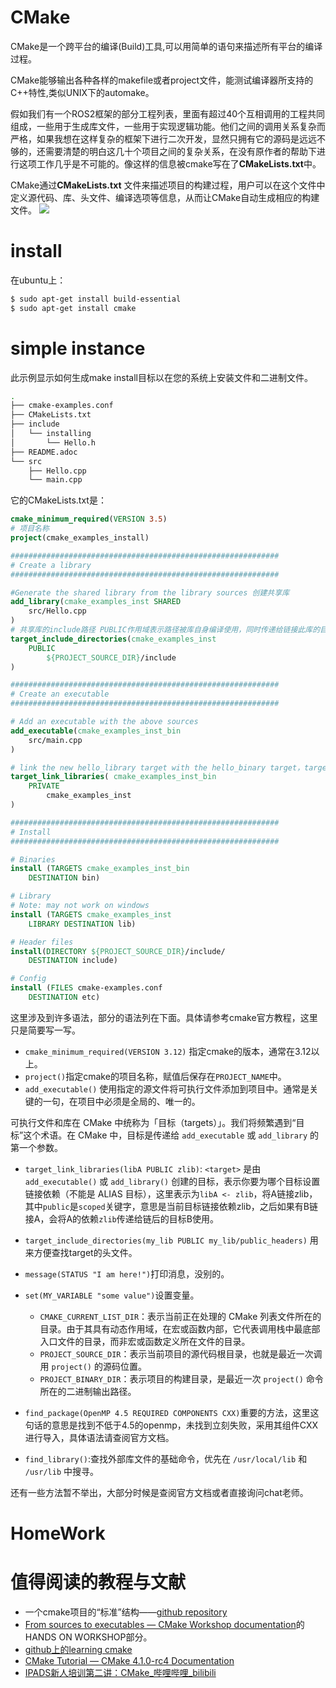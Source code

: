 # CMake

CMake是一个跨平台的编译(Build)工具,可以用简单的语句来描述所有平台的编译过程。

CMake能够输出各种各样的makefile或者project文件，能测试编译器所支持的C++特性,类似UNIX下的automake。

假如我们有一个ROS2框架的部分工程列表，里面有超过40个互相调用的工程共同组成，一些用于生成库文件，一些用于实现逻辑功能。他们之间的调用关系复杂而严格，如果我想在这样复杂的框架下进行二次开发，显然只拥有它的源码是远远不够的，还需要清楚的明白这几十个项目之间的复杂关系，在没有原作者的帮助下进行这项工作几乎是不可能的。像这样的信息被cmake写在了**CMakeLists.txt**中。

CMake通过**CMakeLists.txt** 文件来描述项目的构建过程，用户可以在这个文件中定义源代码、库、头文件、编译选项等信息，从而让CMake自动生成相应的构建文件。
![](images/Pasted%20image%2020250801133829.png)
# install
在ubuntu上：
```bash
$ sudo apt-get install build-essential
$ sudo apt-get install cmake
```
# simple instance
此示例显示如何生成make install目标以在您的系统上安装文件和二进制文件。

```bash
.
├── cmake-examples.conf
├── CMakeLists.txt
├── include
│   └── installing
│       └── Hello.h
├── README.adoc
└── src
    ├── Hello.cpp
    └── main.cpp
```
它的CMakeLists.txt是：
```cmake
cmake_minimum_required(VERSION 3.5)
# 项目名称
project(cmake_examples_install)

############################################################
# Create a library
############################################################

#Generate the shared library from the library sources 创建共享库
add_library(cmake_examples_inst SHARED
    src/Hello.cpp
)
# 共享库的include路径 PUBLIC作用域表示路径被库自身编译使用，同时传递给链接此库的目标，这里的target指的是add_library生成的共享库
target_include_directories(cmake_examples_inst
    PUBLIC 
        ${PROJECT_SOURCE_DIR}/include
)

############################################################
# Create an executable
############################################################

# Add an executable with the above sources
add_executable(cmake_examples_inst_bin
    src/main.cpp
)

# link the new hello_library target with the hello_binary target，target指的是上一句话的exec target
target_link_libraries( cmake_examples_inst_bin
    PRIVATE 
        cmake_examples_inst
)

############################################################
# Install
############################################################

# Binaries
install (TARGETS cmake_examples_inst_bin
    DESTINATION bin)

# Library
# Note: may not work on windows
install (TARGETS cmake_examples_inst
    LIBRARY DESTINATION lib)

# Header files
install(DIRECTORY ${PROJECT_SOURCE_DIR}/include/ 
    DESTINATION include)

# Config
install (FILES cmake-examples.conf
    DESTINATION etc)
```

这里涉及到许多语法，部分的语法列在下面。具体请参考cmake官方教程，这里只是简要写一写。

- `cmake_minimum_required(VERSION 3.12)` 指定cmake的版本，通常在3.12以上。
- `project()`指定cmake的项目名称，赋值后保存在`PROJECT_NAME`中。
- `add_executable()` 使用指定的源文件将可执行文件添加到项目中。通常是关键的一句，在项目中必须是全局的、唯一的。

可执行文件和库在 CMake 中统称为「目标（targets）」。我们将频繁遇到“目标”这个术语。在 CMake 中，目标是传递给 `add_executable` 或 `add_library` 的第一个参数。

- `target_link_libraries(libA PUBLIC zlib)`: `<target>` 是由 `add_executable()` 或 `add_library()` 创建的目标，表示你要为哪个目标设置链接依赖（不能是 ALIAS 目标），这里表示为`libA <- zlib`，将A链接zlib，其中`public`是`scoped`关键字，意思是当前目标链接依赖zlib，之后如果有B链接A，会将A的依赖`zlib`传递给链后的目标B使用。
- `target_include_directories(my_lib PUBLIC my_lib/public_headers)` 用来方便查找target的头文件。


- `message(STATUS "I am here!")`打印消息，没别的。
- `set(MY_VARIABLE "some value")`设置变量。
	- `CMAKE_CURRENT_LIST_DIR`：表示当前正在处理的 CMake 列表文件所在的目录。由于其具有动态作用域，在宏或函数内部，它代表调用栈中最底部入口文件的目录，而非宏或函数定义所在文件的目录。
	- `PROJECT_SOURCE_DIR`：表示当前项目的源代码根目录，也就是最近一次调用 `project()` 的源码位置。
	- `PROJECT_BINARY_DIR`：表示项目的构建目录，是最近一次 `project()` 命令所在的二进制输出路径。
- `find_package(OpenMP 4.5 REQUIRED COMPONENTS CXX)`重要的方法，这里这句话的意思是找到不低于4.5的openmp，未找到立刻失败，采用其组件CXX进行导入，具体语法请查阅官方文档。
- `find_library()`:查找外部库文件的基础命令，优先在 `/usr/local/lib` 和 `/usr/lib` 中搜寻。

还有一些方法暂不举出，大部分时候是查阅官方文档或者直接询问chat老师。
# HomeWork

#  值得阅读的教程与文献
- 一个cmake项目的“标准”结构——[github repository](https://github.com/kigster/cmake-project-template)
- [From sources to executables — CMake Workshop documentation](https://coderefinery.github.io/cmake-workshop/hello-cmake/)的HANDS ON WORKSHOP部分。
- [github上的learning cmake](https://github.com/ttroy50/cmake-examples/blob/master)
- [CMake Tutorial — CMake 4.1.0-rc4 Documentation](https://cmake.org/cmake/help/latest/guide/tutorial/)
- [IPADS新人培训第二讲：CMake_哔哩哔哩_bilibili](https://www.bilibili.com/video/BV14h41187FZ?vd_source=7bd9495d31281f143b7b2db3418d2f17&spm_id_from=333.788.videopod.sections)